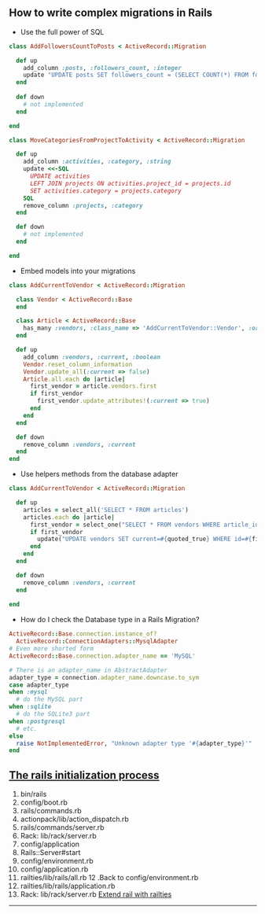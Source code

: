 How to write complex migrations in Rails
---
- Use the full power of SQL
```ruby
class AddFollowersCountToPosts < ActiveRecord::Migration

  def up
    add_column :posts, :followers_count, :integer
    update "UPDATE posts SET followers_count = (SELECT COUNT(*) FROM followers WHERE followers.post_id = posts.id)"
  end
  
  def down
    # not implemented
  end

end
```

```ruby
class MoveCategoriesFromProjectToActivity < ActiveRecord::Migration

  def up
    add_column :activities, :category, :string
    update <<-SQL
      UPDATE activities
      LEFT JOIN projects ON activities.project_id = projects.id
      SET activities.category = projects.category
    SQL
    remove_column :projects, :category
  end

  def down
    # not implemented
  end

end
```
* Embed models into your migrations
```ruby
class AddCurrentToVendor < ActiveRecord::Migration

  class Vendor < ActiveRecord::Base
  end

  class Article < ActiveRecord::Base
    has_many :vendors, :class_name => 'AddCurrentToVendor::Vendor', :order => 'created_at'
  end

  def up
    add_column :vendors, :current, :boolean
    Vendor.reset_column_information
    Vendor.update_all(:current => false)
    Article.all.each do |article|
      first_vendor = article.vendors.first
      if first_vendor
        first_vendor.update_attributes!(:current => true)
      end
    end
  end

  def down
    remove_column :vendors, :current
  end
end
```
* Use helpers methods from the database adapter
```ruby
class AddCurrentToVendor < ActiveRecord::Migration

  def up
    articles = select_all('SELECT * FROM articles')
    articles.each do |article|
      first_vendor = select_one("SELECT * FROM vendors WHERE article_id = #{article['id']}")
      if first_vendor
        update("UPDATE vendors SET current=#{quoted_true} WHERE id=#{first_vendor['id']}")
      end
    end
  end

  def down
    remove_column :vendors, :current
  end
  
end
```
* How do I check the Database type in a Rails Migration?
```ruby
ActiveRecord::Base.connection.instance_of? 
  ActiveRecord::ConnectionAdapters::MysqlAdapter 
# Even more shorted form
ActiveRecord::Base.connection.adapter_name == 'MySQL'

# There is an adapter_name in AbstractAdapter
adapter_type = connection.adapter_name.downcase.to_sym
case adapter_type
when :mysql
  # do the MySQL part
when :sqlite
  # do the SQLite3 part
when :postgresql
  # etc.
else
  raise NotImplementedError, "Unknown adapter type '#{adapter_type}'"
end
```
[The rails initialization process](http://guides.rubyonrails.org/v3.2.9/initialization.html)
---
1. bin/rails
2. config/boot.rb
3. rails/commands.rb
4. actionpack/lib/action_dispatch.rb
5. rails/commands/server.rb
6. Rack: lib/rack/server.rb
7. config/application
8. Rails::Server#start
9. config/environment.rb
10. config/application.rb
11. railties/lib/rails/all.rb
12 .Back to config/environment.rb
13. railties/lib/rails/application.rb
14. Rack: lib/rack/server.rb
[Extend rail with railties](https://blog.engineyard.com/2010/extending-rails-3-with-railties)
---
